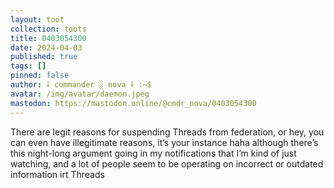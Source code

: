 ```yaml
---
layout: toot
collection: toots
title: 0403054300
date: 2024-04-03
published: true
tags: []
pinned: false
author: ⸸ commander ░ nova ⸸ :~$
avatar: /img/avatar/daemon.jpeg
mastodon: https://mastodon.online/@cmdr_nova/0403054300
---
```


There are legit reasons for suspending Threads from federation, or hey, you can even have illegitimate reasons, it’s your instance haha although there’s this night-long argument going in my notifications that I’m kind of just watching, and a lot of people seem to be operating on incorrect or outdated information irt Threads
